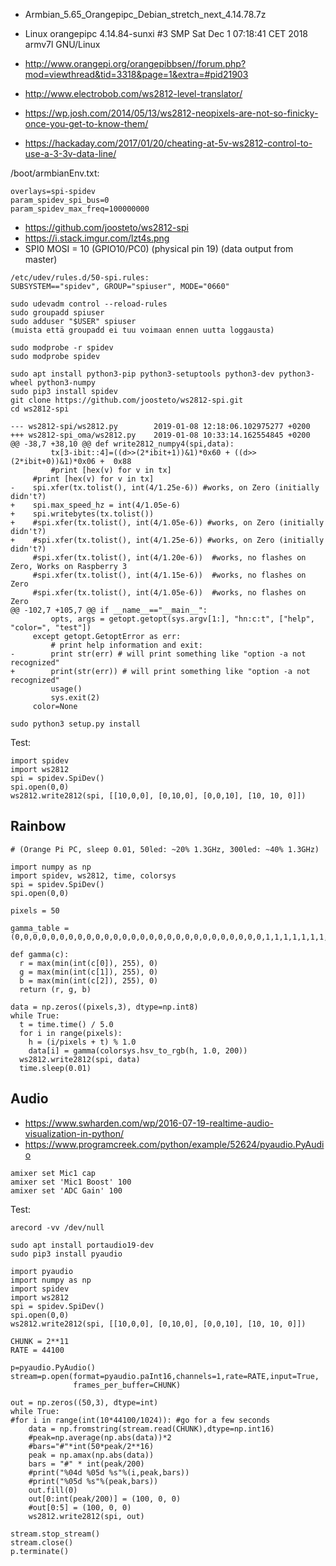- Armbian_5.65_Orangepipc_Debian_stretch_next_4.14.78.7z
- Linux orangepipc 4.14.84-sunxi #3 SMP Sat Dec 1 07:18:41 CET 2018 armv7l GNU/Linux

- http://www.orangepi.org/orangepibbsen//forum.php?mod=viewthread&tid=3318&page=1&extra=#pid21903
- http://www.electrobob.com/ws2812-level-translator/
- https://wp.josh.com/2014/05/13/ws2812-neopixels-are-not-so-finicky-once-you-get-to-know-them/
- https://hackaday.com/2017/01/20/cheating-at-5v-ws2812-control-to-use-a-3-3v-data-line/

/boot/armbianEnv.txt:
```
overlays=spi-spidev
param_spidev_spi_bus=0
param_spidev_max_freq=100000000
```

- https://github.com/joosteto/ws2812-spi
- https://i.stack.imgur.com/lzt4s.png
- SPI0 MOSI = 10 (GPIO10/PC0) (physical pin 19) (data output from master)

```
/etc/udev/rules.d/50-spi.rules:
SUBSYSTEM=="spidev", GROUP="spiuser", MODE="0660"

sudo udevadm control --reload-rules
sudo groupadd spiuser
sudo adduser "$USER" spiuser
(muista että groupadd ei tuu voimaan ennen uutta loggausta)

sudo modprobe -r spidev
sudo modprobe spidev
```


```
sudo apt install python3-pip python3-setuptools python3-dev python3-wheel python3-numpy
sudo pip3 install spidev
git clone https://github.com/joosteto/ws2812-spi.git
cd ws2812-spi
```

```
--- ws2812-spi/ws2812.py        2019-01-08 12:18:06.102975277 +0200
+++ ws2812-spi_oma/ws2812.py    2019-01-08 10:33:14.162554845 +0200
@@ -38,7 +38,10 @@ def write2812_numpy4(spi,data):
         tx[3-ibit::4]=((d>>(2*ibit+1))&1)*0x60 + ((d>>(2*ibit+0))&1)*0x06 +  0x88
         #print [hex(v) for v in tx]
     #print [hex(v) for v in tx]
-    spi.xfer(tx.tolist(), int(4/1.25e-6)) #works, on Zero (initially didn't?)
+    spi.max_speed_hz = int(4/1.05e-6)
+    spi.writebytes(tx.tolist())
+    #spi.xfer(tx.tolist(), int(4/1.05e-6)) #works, on Zero (initially didn't?)
+    #spi.xfer(tx.tolist(), int(4/1.25e-6)) #works, on Zero (initially didn't?)
     #spi.xfer(tx.tolist(), int(4/1.20e-6))  #works, no flashes on Zero, Works on Raspberry 3
     #spi.xfer(tx.tolist(), int(4/1.15e-6))  #works, no flashes on Zero
     #spi.xfer(tx.tolist(), int(4/1.05e-6))  #works, no flashes on Zero
@@ -102,7 +105,7 @@ if __name__=="__main__":
         opts, args = getopt.getopt(sys.argv[1:], "hn:c:t", ["help", "color=", "test"])
     except getopt.GetoptError as err:
         # print help information and exit:
-        print str(err) # will print something like "option -a not recognized"
+        print(str(err)) # will print something like "option -a not recognized"
         usage()
         sys.exit(2)
     color=None
```

```
sudo python3 setup.py install
```

Test:
```
import spidev
import ws2812
spi = spidev.SpiDev()
spi.open(0,0)
ws2812.write2812(spi, [[10,0,0], [0,10,0], [0,0,10], [10, 10, 0]])
```

## Rainbow
```
# (Orange Pi PC, sleep 0.01, 50led: ~20% 1.3GHz, 300led: ~40% 1.3GHz)

import numpy as np
import spidev, ws2812, time, colorsys
spi = spidev.SpiDev()
spi.open(0,0)

pixels = 50

gamma_table = (0,0,0,0,0,0,0,0,0,0,0,0,0,0,0,0,0,0,0,0,0,0,0,0,0,0,0,0,1,1,1,1,1,1,1,1,1,1,1,1,1,2,2,2,2,2,2,2,2,3,3,3,3,3,3,3,4,4,4,4,4,5,5,5,5,6,6,6,6,7,7,7,7,8,8,8,9,9,9,10,10,10,11,11,11,12,12,13,13,13,14,14,15,15,16,16,17,17,18,18,19,19,20,20,21,21,22,22,23,24,24,25,25,26,27,27,28,29,29,30,31,32,32,33,34,35,35,36,37,38,39,39,40,41,42,43,44,45,46,47,48,49,50,50,51,52,54,55,56,57,58,59,60,61,62,63,64,66,67,68,69,70,72,73,74,75,77,78,79,81,82,83,85,86,87,89,90,92,93,95,96,98,99,101,102,104,105,107,109,110,112,114,115,117,119,120,122,124,126,127,129,131,133,135,137,138,140,142,144,146,148,150,152,154,156,158,160,162,164,167,169,171,173,175,177,180,182,184,186,189,191,193,196,198,200,203,205,208,210,213,215,218,220,223,225,228,231,233,236,239,241,244,247,249,252,255)

def gamma(c):
  r = max(min(int(c[0]), 255), 0)
  g = max(min(int(c[1]), 255), 0)
  b = max(min(int(c[2]), 255), 0)
  return (r, g, b)

data = np.zeros((pixels,3), dtype=np.int8)
while True:
  t = time.time() / 5.0
  for i in range(pixels):
    h = (i/pixels + t) % 1.0
    data[i] = gamma(colorsys.hsv_to_rgb(h, 1.0, 200))
  ws2812.write2812(spi, data)
  time.sleep(0.01)
```

## Audio
- https://www.swharden.com/wp/2016-07-19-realtime-audio-visualization-in-python/
- https://www.programcreek.com/python/example/52624/pyaudio.PyAudio

```
amixer set Mic1 cap
amixer set 'Mic1 Boost' 100
amixer set 'ADC Gain' 100
```

Test:
```
arecord -vv /dev/null
```

```
sudo apt install portaudio19-dev
sudo pip3 install pyaudio
```

```
import pyaudio
import numpy as np
import spidev
import ws2812
spi = spidev.SpiDev()
spi.open(0,0)
ws2812.write2812(spi, [[10,0,0], [0,10,0], [0,0,10], [10, 10, 0]])

CHUNK = 2**11
RATE = 44100

p=pyaudio.PyAudio()
stream=p.open(format=pyaudio.paInt16,channels=1,rate=RATE,input=True,
              frames_per_buffer=CHUNK)

out = np.zeros((50,3), dtype=int)
while True:
#for i in range(int(10*44100/1024)): #go for a few seconds
    data = np.fromstring(stream.read(CHUNK),dtype=np.int16)
    #peak=np.average(np.abs(data))*2
    #bars="#"*int(50*peak/2**16)
    peak = np.amax(np.abs(data))
    bars = "#" * int(peak/200)
    #print("%04d %05d %s"%(i,peak,bars))
    #print("%05d %s"%(peak,bars))
    out.fill(0)
    out[0:int(peak/200)] = (100, 0, 0)
    #out[0:5] = (100, 0, 0)
    ws2812.write2812(spi, out)

stream.stop_stream()
stream.close()
p.terminate()
```

